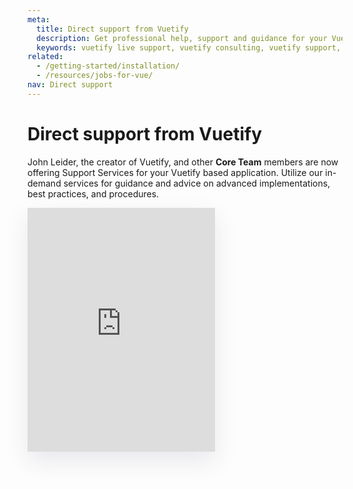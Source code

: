 ```yaml
---
meta:
  title: Direct support from Vuetify
  description: Get professional help, support and guidance for your Vue / Vuetify application from the creator from the Vuetify team.
  keywords: vuetify live support, vuetify consulting, vuetify support, vuetify help
related:
  - /getting-started/installation/
  - /resources/jobs-for-vue/
nav: Direct support
---
```


# Direct support from Vuetify

John Leider, the creator of Vuetify, and other **Core Team** members are now offering Support Services for your Vuetify based application. Utilize our in-demand services for guidance and advice on advanced implementations, best practices, and procedures.

<iframe style="box-shadow: 0 15px 35px 0 rgba(50, 50, 93, 0.1);" width="300" height="390"  frameborder="0" scrolling="no" src="https://kintell.com/advisors/e792b2a9-74a1-4b26-a15e-f40ce591d533/730daceb-1efc-40af-8afa-0d0f79e3dfe0/embed"></iframe>

<backmatter />
